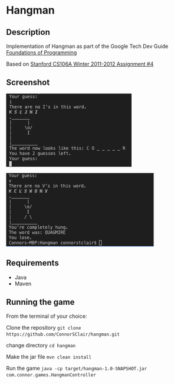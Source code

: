 # Hangman 

## Description
Implementation of Hangman as part of the Google Tech Dev Guide [Foundations of Programming](https://techdevguide.withgoogle.com/paths/foundational/hangman-challenge-archetypal/#! "Link")

Based on [Stanford CS106A Winter 2011-2012 Assignment #4](https://web.stanford.edu/class/archive/cs/cs106a/cs106a.1124/handouts/200%20Assignment%204.pdf
 "Assignment Tasksheet")

## Screenshot
![Gameplay screenshot](Images/gameplay-screenshot.png "Gameplay Screenshot")

![Gameplay screenshot](Images/lost-game-screenshot.png "Game Over Screenshot")

## Requirements
- Java 
- Maven

## Running the game 
From the terminal of your choice:

Clone the repository 
`git clone https://github.com/ConnorSClair/hangman.git`

change directory
`cd hangman`

Make the jar file
`mvn clean install`

Run the game 
`java -cp target/hangman-1.0-SNAPSHOT.jar com.connor.games.HangmanController`

